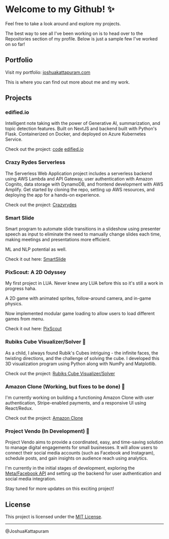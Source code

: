 # Welcome to my Github! ✨

Feel free to take a look around and explore my projects.

The best way to see all I've been working on is to head over to the Repositories section of my profile. Below is just a sample few I've worked on so far!

## Portfolio

Visit my portfolio: [joshuakattapuram.com](https://joshuakattapuram.com)

This is where you can find out more about me and my work.

## Projects

### edified.io

Intelligent note taking with the power of Generative AI, summarization, and topic detection features. Built on NextJS and backend built with Python's Flask. Containerized on Docker, and deployed on Azure Kubernetes Service.

Check out the project: [code](https://github.com/joshuakatt/edified.io) [edified.io](http://20.242.138.31/)

### Crazy Rydes Serverless 

The Serverless Web Application project includes a serverless backend using AWS Lambda and API Gateway, user authentication with Amazon Cognito, data storage with DynamoDB, and frontend development with AWS Amplify. Get started by cloning the repo, setting up AWS resources, and deploying the app for a hands-on experience.

Check out the project: [Crazyrydes](https://github.com/joshuakatt/crazyrydes-site)

### Smart Slide
Smart program to automate slide transitions in a slideshow using presenter speech as input to eliminate the need to manually change slides each time, making meetings and presentations more efficient.

ML and NLP potential as well.

Check it out here: [SmartSlide](https://github.com/joshuakatt/SmartSlide)

### PixScout: A 2D Odyssey

My first project in LUA. Never knew any LUA before this so it's still a work in progress haha.

A 2D game with animated sprites, follow-around camera, and in-game physics. 

Now implemented modular game loading to allow users to load different games from menu.

Check it out here: [PixScout](https://github.com/joshuakatt/PixScout-A-2D-Odyssey)

### Rubiks Cube Visualizer/Solver 🧊

As a child, I always found Rubik's Cubes intriguing - the infinite faces, the twisting directions, and the challenge of solving the cube. I developed this 3D visualization program using Python along with NumPy and Matplotlib.

Check out the project: [Rubiks Cube Visualizer/Solver](https://github.com/joshuakatt/Rubiks_Cube_3D_Visualizer_Solver)

### Amazon Clone (Working, but fixes to be done) 🛒

I'm currently working on building a functioning Amazon Clone with user authentication, Stripe-enabled payments, and a responsive UI using React/Redux.

Check out the project: [Amazon Clone](https://github.com/joshuakatt/Amazon-Clone)

### Project Vendo (In Development) 🚀

Project Vendo aims to provide a coordinated, easy, and time-saving solution to manage digital engagements for small businesses. It will allow users to connect their social media accounts (such as Facebook and Instagram), schedule posts, and gain insights on audience reach using analytics.

I'm currently in the initial stages of development, exploring the [Meta/Facebook API](https://developers.facebook.com/docs/graph-api/reference/) and setting up the backend for user authentication and social media integration.

Stay tuned for more updates on this exciting project!

## License

This project is licensed under the [MIT License](LICENSE).

---

@JoshuaKattapuram
